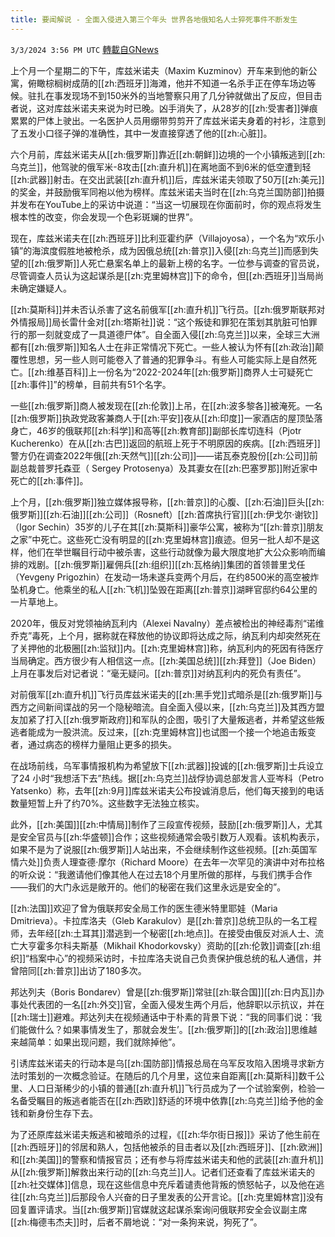 ```yaml
---
title: 要闻解说 - 全面入侵进入第三个年头 世界各地俄知名人士猝死事件不断发生
---
```

`3/3/2024 3:56 PM UTC` [轉載自GNews](https://gnews.org/articles/2361272)

上个月一个星期二的下午，库兹米诺夫（Maxim Kuzminov）开车来到他的新公寓，俯瞰棕榈树成荫的[[zh:西班牙]]海滩，他并不知道一名杀手正在停车场边等候。驻扎在事发现场不到150米外的当地警察只用了几分钟就做出了反应，但目击者说，这对库兹米诺夫来说为时已晚。凶手消失了，从28岁的[[zh:受害者]]弹痕累累的尸体上驶出。一名医护人员用绷带剪剪开了库兹米诺夫身着的衬衫，注意到了五发小口径子弹的准确性，其中一发直接穿透了他的[[zh:心脏]]。

六个月前，库兹米诺夫从[[zh:俄罗斯]]靠近[[zh:朝鲜]]边境的一个小镇叛逃到[[zh:乌克兰]]，他驾驶的俄军米-8攻击[[zh:直升机]]在离地面不到6米的低空遭到轻[[zh:武器]]射击。在交出武装[[zh:直升机]]后，库兹米诺夫领取了50万[[zh:美元]]的奖金，并鼓励俄军同袍以他为榜样。库兹米诺夫当时在[[zh:乌克兰国防部]]拍摄并发布在YouTube上的采访中说道：“当这一切展现在你面前时，你的观点将发生根本性的改变，你会发现一个色彩斑斓的世界”。

现在，库兹米诺夫在[[zh:西班牙]]比利亚霍约萨（Villajoyosa），一个名为“欢乐小镇”的海滨度假胜地被枪杀，成为因俄总统[[zh:普京]]入侵[[zh:乌克兰]]而感到失望的[[zh:俄罗斯]]人死亡悬案名单上的最新上榜的名字。一位参与调查的官员说，尽管调查人员认为这起谋杀是[[zh:克里姆林宫]]下的命令，但[[zh:西班牙]]当局尚未确定嫌疑人。

[[zh:莫斯科]]并未否认杀害了这名前俄军[[zh:直升机]]飞行员。[[zh:俄罗斯联邦对外情报局]]局长雷什金对[[zh:塔斯社]]说：“这个叛徒和罪犯在策划其肮脏可怕罪行的那一刻就变成了一具道德尸体”。自全面入侵[[zh:乌克兰]]以来，全球三大洲都有[[zh:俄罗斯]]知名人士在非正常情况下死亡。一些人被认为怀有[[zh:政治]]颠覆性思想，另一些人则可能卷入了普通的犯罪争斗。有些人可能实际上是自然死亡。[[zh:维基百科]]上一份名为“2022-2024年[[zh:俄罗斯]]商界人士可疑死亡[[zh:事件]]”的榜单，目前共有51个名字。

一些[[zh:俄罗斯]]商人被发现在[[zh:伦敦]]上吊，在[[zh:波多黎各]]被淹死。一名[[zh:俄罗斯]]执政党政客兼商人于[[zh:平安]]夜从[[zh:印度]]一家酒店的屋顶坠落身亡，46岁的俄联邦[[zh:科学]]和高等[[zh:教育部]]副部长库切连科（Pjotr Kucherenko）在从[[zh:古巴]]返回的航班上死于不明原因的疾病。[[zh:西班牙]]警方仍在调查2022年俄[[zh:天然气]][[zh:公司]]——诺瓦泰克股份[[zh:公司]]前副总裁普罗托森亚（ Sergey Protosenya）及其妻女在[[zh:巴塞罗那]]附近家中死亡的[[zh:事件]]。

上个月，[[zh:俄罗斯]]独立媒体报导称，[[zh:普京]]的心腹、[[zh:石油]]巨头[[zh:俄罗斯]][[zh:石油]][[zh:公司]]（Rosneft）[[zh:首席执行官]][[zh:伊戈尔·谢钦]]（Igor Sechin）35岁的儿子在其[[zh:莫斯科]]豪华公寓，被称为“[[zh:普京]]朋友之家”中死亡。这些死亡没有明显的[[zh:克里姆林宫]]痕迹。但另一批人却不是这样，他们在举世瞩目行动中被杀害，这些行动就像为最大限度地扩大公众影响而编排的戏剧。[[zh:俄罗斯]]雇佣兵[[zh:组织]][[zh:瓦格纳]]集团的首领普里戈任（Yevgeny Prigozhin）在发动一场未遂兵变两个月后，在约8500米的高空被炸坠机身亡。他乘坐的私人[[zh:飞机]]坠毁在距离[[zh:普京]]湖畔官邸约64公里的一片草地上。

2020年，俄反对党领袖纳瓦利内（Alexei Navalny）差点被检出的神经毒剂“诺维乔克”毒死，上个月，据称就在释放他的协议即将达成之际，纳瓦利内却突然死在了关押他的北极圈[[zh:监狱]]内。[[zh:克里姆林宫]]称，纳瓦利内的死因有待医疗当局确定。西方很少有人相信这一点。[[zh:美国总统]][[zh:拜登]]（Joe Biden）上月在事发后对记者说：“毫无疑问。[[zh:普京]]对纳瓦利内的死负有责任”。

对前俄军[[zh:直升机]]飞行员库兹米诺夫的[[zh:黑手党]]式暗杀是[[zh:俄罗斯]]与西方之间新间谍战的另一个隐秘暗流。自全面入侵以来，[[zh:乌克兰]]及其西方盟友加紧了打入[[zh:俄罗斯政府]]和军队的企图，吸引了大量叛逃者，并希望这些叛逃者能成为一股洪流。反过来，[[zh:克里姆林宫]]也试图一个接一个地追击叛变者，通过病态的榜样力量阻止更多的损失。

在战场前线，乌军事情报机构为希望放下[[zh:武器]]投诚的[[zh:俄罗斯]]士兵设立了24 小时“我想活下去”热线。据[[zh:乌克兰]]战俘协调总部发言人亚岑科（Petro Yatsenko）称，去年[[zh:9月]]库兹米诺夫公布投诚消息后，他们每天接到的电话数量短暂上升了约70%。这些数字无法独立核实。

此外，[[zh:美国]][[zh:中情局]]制作了三段宣传视频，鼓励[[zh:俄罗斯]]人，尤其是安全官员与[[zh:华盛顿]]合作；这些视频通常会吸引数万人观看。该机构表示，如果不是为了说服[[zh:俄罗斯]]人站出来，不会继续制作这些视频。[[zh:英国军情六处]]负责人理查德·摩尔（Richard Moore）在去年一次罕见的演讲中对布拉格的听众说：“我邀请他们像其他人在过去18个月里所做的那样，与我们携手合作——我们的大门永远是敞开的。他们的秘密在我们这里永远是安全的”。

[[zh:法国]]欢迎了曾为俄联邦安全局工作的医生德米特里耶娃（Maria Dmitrieva）。卡拉库洛夫（Gleb Karakulov）是[[zh:普京]]总统卫队的一名工程师，去年经[[zh:土耳其]]潜逃到一个秘密[[zh:地点]]。在接受由俄反对派人士、流亡大亨霍多尔科夫斯基（Mikhail Khodorkovsky）资助的[[zh:伦敦]]调查[[zh:组织]]“档案中心”的视频采访时，卡拉库洛夫说自己负责保护俄总统的私人通信，并曾陪同[[zh:普京]]出访了180多次。

邦达列夫（Boris Bondarev）曾是[[zh:俄罗斯]]常驻[[zh:联合国]][[zh:日内瓦]]办事处代表团的一名[[zh:外交]]官，全面入侵发生两个月后，他辞职以示抗议，并在[[zh:瑞士]]避难。邦达列夫在视频通话中于朴素的背景下说：“我的同事们说：‘我们能做什么？如果事情发生了，那就会发生’。[[zh:俄罗斯]]的[[zh:政治]]思维越来越简单：如果出现问题，我们就除掉他”。

引诱库兹米诺夫的行动本是乌[[zh:国防部]]情报总局在乌军反攻陷入困境寻求新方法时策划的一次概念验证。在随后的几个月里，这位来自距离[[zh:莫斯科]]数千公里、人口日渐稀少的小镇的普通[[zh:直升机]]飞行员成为了一个试验案例，检验一名备受瞩目的叛逃者能否在[[zh:西欧]]舒适的环境中依靠[[zh:乌克兰]]给予他的金钱和新身份生存下去。

为了还原库兹米诺夫叛逃和被暗杀的过程，《[[zh:华尔街日报]]》采访了他生前在[[zh:西班牙]]的邻居和熟人，包括他被杀的目击者以及[[zh:西班牙]]、[[zh:欧洲]]和[[zh:美国]]的警察和情报官员；还有参与将库兹米诺夫和他的武装[[zh:直升机]]从[[zh:俄罗斯]]解救出来行动的[[zh:乌克兰]]人。记者们还查看了库兹米诺夫的[[zh:社交媒体]]信息，现在这些信息中充斥着谴责他背叛的愤怒帖子，以及他在逃往[[zh:乌克兰]]后那段令人兴奋的日子里发表的公开言论。[[zh:克里姆林宫]]没有回复置评请求。当[[zh:俄罗斯]]官媒就这起谋杀案询问俄联邦安全会议副主席[[zh:梅德韦杰夫]]时，后者不屑地说：“对一条狗来说，狗死了”。
